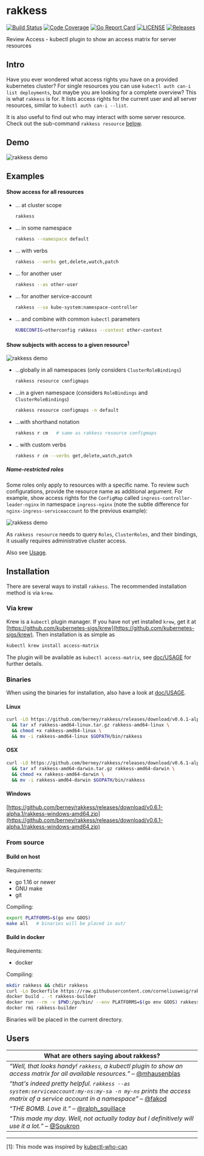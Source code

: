 # rakkess
[![Build Status](https://travis-ci.com/corneliusweig/rakkess.svg?branch=master)](https://travis-ci.com/corneliusweig/rakkess)
[![Code Coverage](https://codecov.io/gh/corneliusweig/rakkess/branch/master/graph/badge.svg)](https://codecov.io/gh/corneliusweig/rakkess)
[![Go Report Card](https://goreportcard.com/badge/corneliusweig/rakkess)](https://goreportcard.com/report/corneliusweig/rakkess)
[![LICENSE](https://img.shields.io/github/license/corneliusweig/rakkess.svg)](https://github.com/berney/rakkess/blob/master/LICENSE)
[![Releases](https://img.shields.io/github/release-pre/corneliusweig/rakkess.svg)](https://github.com/berney/rakkess/releases)

Review Access - kubectl plugin to show an access matrix for server resources

## Intro
Have you ever wondered what access rights you have on a provided kubernetes cluster?
For single resources you can use `kubectl auth can-i list deployments`, but maybe you are looking for a complete overview?
This is what `rakkess` is for.
It lists access rights for the current user and all server resources, similar to `kubectl auth can-i --list`.

It is also useful to find out who may interact with some server resource.
Check out the sub-command `rakkess resource` [below](#show-subjects-with-access-to-a-given-resource1).

## Demo
![rakkess demo](doc/demo-user-smaller.png "rakkess --namespace default")

## Examples
#### Show access for all resources
- ... at cluster scope
  ```bash
  rakkess
  ```

- ... in some namespace
  ```bash
  rakkess --namespace default
  ```

- ... with verbs
  ```bash
  rakkess --verbs get,delete,watch,patch
  ```

- ... for another user
  ```bash
  rakkess --as other-user
  ```

- ... for another service-account
  ```bash
  rakkess --sa kube-system:namespace-controller
  ```

- ... and combine with common `kubectl` parameters
  ```bash
  KUBECONFIG=otherconfig rakkess --context other-context
  ```
  
#### Show subjects with access to a given resource<sup>[1](#credit-kubectl-who-can)</sup>
![rakkess demo](doc/demo-resource-smaller.png "rakkess resource configmaps --namespace default")
- ...globally in all namespaces (only considers `ClusterRoleBindings`)
  ```bash
  rakkess resource configmaps
  ```
  
- ...in a given namespace (considers `RoleBindings` and `ClusterRoleBindings`)
  ```bash
  rakkess resource configmaps -n default
  ```

- ...with shorthand notation
  ```bash
  rakkess r cm   # same as rakkess resource configmaps
  ```

- .. with custom verbs
  ```bash
  rakkess r cm --verbs get,delete,watch,patch
  ```
  
##### Name-restricted roles
Some roles only apply to resources with a specific name.
To review such configurations, provide the resource name as additional argument.
For example, show access rights for the `ConfigMap` called `ingress-controller-leader-nginx` in namespace `ingress-nginx` (note the subtle difference for `nginx-ingress-serviceaccount` to the previous example):

![rakkess demo](doc/demo-named-resource-smaller.png "rakkess resource configmap ingress-controller-leader-nginx --namespace ingress-nginx")
  
As `rakkess resource` needs to query `Roles`, `ClusterRoles`, and their bindings, it usually requires administrative cluster access.

Also see [Usage](doc/USAGE.md).

## Installation
There are several ways to install `rakkess`. The recommended installation method is via `krew`.

### Via krew
Krew is a `kubectl` plugin manager. If you have not yet installed `krew`, get it at
[https://github.com/kubernetes-sigs/krew](https://github.com/kubernetes-sigs/krew).
Then installation is as simple as
```bash
kubectl krew install access-matrix
```
The plugin will be available as `kubectl access-matrix`, see [doc/USAGE](doc/USAGE.md) for further details.

### Binaries
When using the binaries for installation, also have a look at [doc/USAGE](doc/USAGE.md).

#### Linux
```bash
curl -LO https://github.com/berney/rakkess/releases/download/v0.6.1-alpha.1/rakkess-amd64-linux.tar.gz \
  && tar xf rakkess-amd64-linux.tar.gz rakkess-amd64-linux \
  && chmod +x rakkess-amd64-linux \
  && mv -i rakkess-amd64-linux $GOPATH/bin/rakkess
```

#### OSX
```bash
curl -LO https://github.com/berney/rakkess/releases/download/v0.6.1-alpha.1/rakkess-amd64-darwin.tar.gz \
  && tar xf rakkess-amd64-darwin.tar.gz rakkess-amd64-darwin \
  && chmod +x rakkess-amd64-darwin \
  && mv -i rakkess-amd64-darwin $GOPATH/bin/rakkess
```

#### Windows
[https://github.com/berney/rakkess/releases/download/v0.6.1-alpha.1/rakkess-windows-amd64.zip](https://github.com/berney/rakkess/releases/download/v0.6.1-alpha.1/rakkess-windows-amd64.zip)

### From source

#### Build on host

Requirements:
 - go 1.16 or newer
 - GNU make
 - git

Compiling:
```bash
export PLATFORMS=$(go env GOOS)
make all   # binaries will be placed in out/
```

#### Build in docker
Requirements:
 - docker

Compiling:
```bash
mkdir rakkess && chdir rakkess
curl -Lo Dockerfile https://raw.githubusercontent.com/corneliusweig/rakkess/master/Dockerfile
docker build . -t rakkess-builder
docker run --rm -v $PWD:/go/bin/ --env PLATFORMS=$(go env GOOS) rakkess
docker rmi rakkess-builder
```
Binaries will be placed in the current directory.

## Users

| What are others saying about rakkess? |
| ---- |
| _“Well, that looks handy! `rakkess`, a kubectl plugin to show an access matrix for all available resources.”_ – [@mhausenblas](https://twitter.com/mhausenblas/status/1100673166303739905) |
| _“that's indeed pretty helpful. `rakkess --as system:serviceaccount:my-ns:my-sa -n my-ns` prints the access matrix of a service account in a namespace”_ – [@fakod](https://twitter.com/fakod/status/1100764745957658626) |
| _“THE BOMB. Love it.”_ – [@ralph_squillace](https://twitter.com/ralph_squillace/status/1100844255830896640) |
| _“This made my day. Well, not actually today but I definitively will use it a lot.”_ – [@Soukron](https://twitter.com/Soukron/status/1100690060129775617) |

---

<a name="credit-kubectl-who-can">[1]</a>: This mode was inspired by [kubectl-who-can](https://github.com/aquasecurity/kubectl-who-can)
